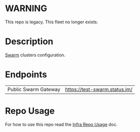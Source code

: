 # WARNING

This repo is legacy. This fleet no longer exists.

# Description

[Swarm](https://github.com/ethersphere/swarm) clusters configuration.

# Endpoints

|                      |                               |
|----------------------|-------------------------------|
| Public Swarm Gateway | https://test-swarm.status.im/ |

# Repo Usage

For how to use this repo read the [Infra Repo Usage](https://github.com/status-im/infra-docs/blob/master/articles/infra_repo_usage.md) doc.
